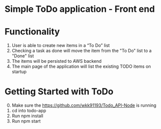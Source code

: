 # Simple ToDo application - Front end

# Functionality
1. User is able to create new items in a “To Do” list
2. Checking a task as done will move the item from the "To Do" list to a "Done" list
3. The items will be persisted to AWS backend
4. The main page of the application will list the existing TODO items on startup

# Getting Started with ToDo
0. Make sure the https://github.com/wkk91193/Todo_API-Node is running
1. cd into todo-app
2. Run npm install
3. Run npm start

